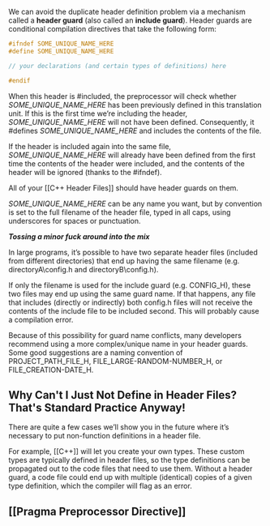 We can avoid the duplicate header definition problem via a mechanism called a **header guard** (also called an **include guard**). Header guards are conditional compilation directives that take the following form:

```cpp
#ifndef SOME_UNIQUE_NAME_HERE
#define SOME_UNIQUE_NAME_HERE

// your declarations (and certain types of definitions) here

#endif
```

When this header is \#included, the preprocessor will check whether _SOME_UNIQUE_NAME_HERE_ has been previously defined in this translation unit. If this is the first time we’re including the header, _SOME_UNIQUE_NAME_HERE_ will not have been defined. Consequently, it \#defines _SOME_UNIQUE_NAME_HERE_ and includes the contents of the file. 

If the header is included again into the same file, _SOME_UNIQUE_NAME_HERE_ will already have been defined from the first time the contents of the header were included, and the contents of the header will be ignored (thanks to the \#ifndef).

All of your [[C++ Header Files]] should have header guards on them. 

_SOME_UNIQUE_NAME_HERE_ can be any name you want, but by convention is set to the full filename of the header file, typed in all caps, using underscores for spaces or punctuation. 

***Tossing a minor fuck around into the mix***

In large programs, it’s possible to have two separate header files (included from different directories) that end up having the same filename (e.g. directoryA\config.h and directoryB\config.h). 

If only the filename is used for the include guard (e.g. CONFIG_H), these two files may end up using the same guard name. If that happens, any file that includes (directly or indirectly) both config.h files will not receive the contents of the include file to be included second. This will probably cause a compilation error.

Because of this possibility for guard name conflicts, many developers recommend using a more complex/unique name in your header guards. Some good suggestions are a naming convention of PROJECT_PATH_FILE_H, FILE_LARGE-RANDOM-NUMBER_H, or FILE_CREATION-DATE_H.

## Why Can't I Just Not Define in Header Files? That's Standard Practice Anyway!

There are quite a few cases we’ll show you in the future where it’s necessary to put non-function definitions in a header file. 

For example, [[C++]] will let you create your own types. These custom types are typically defined in header files, so the type definitions can be propagated out to the code files that need to use them. Without a header guard, a code file could end up with multiple (identical) copies of a given type definition, which the compiler will flag as an error.

## [[Pragma Preprocessor Directive]]
